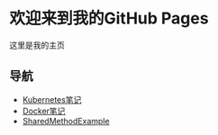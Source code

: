 # 欢迎来到我的GitHub Pages

这里是我的主页

## 导航

- [Kubernetes笔记](k8s.md)
- [Docker笔记](docker.md)
- [SharedMethodExample](SharedMethodExample.md)
